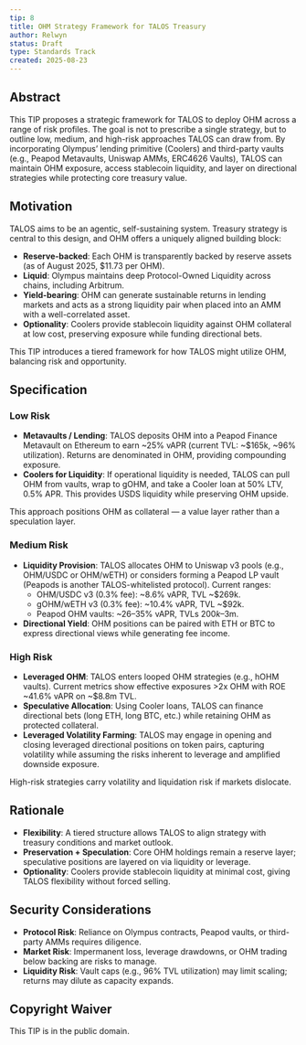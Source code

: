 ```yaml
---
tip: 8
title: OHM Strategy Framework for TALOS Treasury
author: Relwyn
status: Draft
type: Standards Track
created: 2025-08-23
---
```


## Abstract

This TIP proposes a strategic framework for TALOS to deploy OHM across a range of risk profiles. The goal is not to prescribe a single strategy, but to outline low, medium, and high-risk approaches TALOS can draw from. By incorporating Olympus’ lending primitive (Coolers) and third-party vaults (e.g., Peapod Metavaults, Uniswap AMMs, ERC4626 Vaults), TALOS can maintain OHM exposure, access stablecoin liquidity, and layer on directional strategies while protecting core treasury value.

## Motivation

TALOS aims to be an agentic, self-sustaining system. Treasury strategy is central to this design, and OHM offers a uniquely aligned building block:

- **Reserve-backed**: Each OHM is transparently backed by reserve assets (as of August 2025, $11.73 per OHM).  
- **Liquid**: Olympus maintains deep Protocol-Owned Liquidity across chains, including Arbitrum.  
- **Yield-bearing**: OHM can generate sustainable returns in lending markets and acts as a strong liquidity pair when placed into an AMM with a well-correlated asset.  
- **Optionality**: Coolers provide stablecoin liquidity against OHM collateral at low cost, preserving exposure while funding directional bets.  

This TIP introduces a tiered framework for how TALOS might utilize OHM, balancing risk and opportunity.

## Specification

### Low Risk

- **Metavaults / Lending**: TALOS deposits OHM into a Peapod Finance Metavault on Ethereum to earn ~25% vAPR (current TVL: ~$165k, ~96% utilization). Returns are denominated in OHM, providing compounding exposure.  
- **Coolers for Liquidity**: If operational liquidity is needed, TALOS can pull OHM from vaults, wrap to gOHM, and take a Cooler loan at 50% LTV, 0.5% APR. This provides USDS liquidity while preserving OHM upside.  

This approach positions OHM as collateral — a value layer rather than a speculation layer.

### Medium Risk

- **Liquidity Provision**: TALOS allocates OHM to Uniswap v3 pools (e.g., OHM/USDC or OHM/wETH) or considers forming a Peapod LP vault (Peapods is another TALOS-whitelisted protocol). Current ranges:  
  - OHM/USDC v3 (0.3% fee): ~8.6% vAPR, TVL ~$269k.  
  - gOHM/wETH v3 (0.3% fee): ~10.4% vAPR, TVL ~$92k.  
  - Peapod OHM vaults: ~26–35% vAPR, TVLs $200k–$3m.  
- **Directional Yield**: OHM positions can be paired with ETH or BTC to express directional views while generating fee income.  

### High Risk

- **Leveraged OHM**: TALOS enters looped OHM strategies (e.g., hOHM vaults). Current metrics show effective exposures >2x OHM with ROE ~41.6% vAPR on ~$8.8m TVL.  
- **Speculative Allocation**: Using Cooler loans, TALOS can finance directional bets (long ETH, long BTC, etc.) while retaining OHM as protected collateral.  
- **Leveraged Volatility Farming**: TALOS may engage in opening and closing leveraged directional positions on token pairs, capturing volatility while assuming the risks inherent to leverage and amplified downside exposure.  

High-risk strategies carry volatility and liquidation risk if markets dislocate.

## Rationale

- **Flexibility**: A tiered structure allows TALOS to align strategy with treasury conditions and market outlook.  
- **Preservation + Speculation**: Core OHM holdings remain a reserve layer; speculative positions are layered on via liquidity or leverage.  
- **Optionality**: Coolers provide stablecoin liquidity at minimal cost, giving TALOS flexibility without forced selling.  

## Security Considerations

- **Protocol Risk**: Reliance on Olympus contracts, Peapod vaults, or third-party AMMs requires diligence.  
- **Market Risk**: Impermanent loss, leverage drawdowns, or OHM trading below backing are risks to manage.  
- **Liquidity Risk**: Vault caps (e.g., 96% TVL utilization) may limit scaling; returns may dilute as capacity expands.  

## Copyright Waiver

This TIP is in the public domain.
